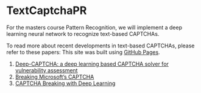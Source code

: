 # TextCaptchaPR
For the masters course Pattern Recognition, we will implement a deep learning neural network to recognize text-based CAPTCHAs.

To read more about recent developments in text-based CAPTCHAs, please refer to these papers:
This site was built using [GitHub Pages](https://pages.github.com/).
1. [Deep-CAPTCHA: a deep learning based CAPTCHA solver for vulnerability assessment](https://arxiv.org/pdf/2006.08296v2.pdf)
2. [Breaking Microsoft’s CAPTCHA](https://courses.csail.mit.edu/6.857/2016/files/hong-lopezpineda-rajendran-recansens.pdf)
3. [CAPTCHA Breaking with Deep Learning](http://cs229.stanford.edu/proj2017/final-reports/5239112.pdf)

